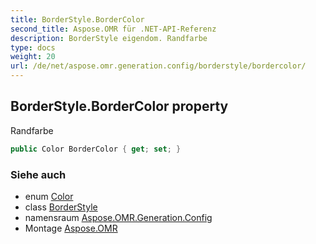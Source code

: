 ```yaml
---
title: BorderStyle.BorderColor
second_title: Aspose.OMR für .NET-API-Referenz
description: BorderStyle eigendom. Randfarbe
type: docs
weight: 20
url: /de/net/aspose.omr.generation.config/borderstyle/bordercolor/
---
```

## BorderStyle.BorderColor property

Randfarbe

```csharp
public Color BorderColor { get; set; }
```

### Siehe auch

* enum [Color](../../../aspose.omr.generation/color/)
* class [BorderStyle](../)
* namensraum [Aspose.OMR.Generation.Config](../../borderstyle/)
* Montage [Aspose.OMR](../../../)


